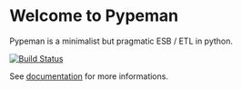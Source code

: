 # Welcome to Pypeman

Pypeman is a minimalist but pragmatic ESB / ETL in python. 

[![Build Status](https://travis-ci.org/mhcomm/pypeman.svg?branch=master)](https://travis-ci.org/mhcomm/pypeman)


See [documentation](http://pypeman.readthedocs.org/en/latest/) for more informations.


